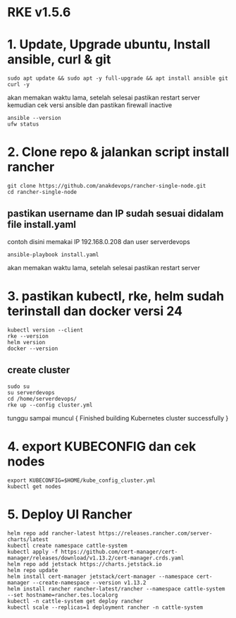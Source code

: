 #  RKE v1.5.6



# 1. Update, Upgrade ubuntu, Install ansible, curl & git

```
sudo apt update && sudo apt -y full-upgrade && apt install ansible git curl -y
```

akan memakan waktu lama, setelah selesai pastikan restart server kemudian cek versi ansible dan pastikan firewall inactive


```
ansible --version
ufw status
```

# 2. Clone repo & jalankan script install rancher

```
git clone https://github.com/anakdevops/rancher-single-node.git
cd rancher-single-node
```
## pastikan username dan IP sudah sesuai didalam file install.yaml
contoh disini memakai IP 192.168.0.208 dan user serverdevops

```
ansible-playbook install.yaml
```
akan memakan waktu lama, setelah selesai pastikan restart server


# 3. pastikan kubectl, rke, helm sudah terinstall dan docker versi 24

```
kubectl version --client
rke --version
helm version
docker --version
```
## create cluster

```
sudo su
su serverdevops
cd /home/serverdevops/
rke up --config cluster.yml
```

tunggu sampai muncul { Finished building Kubernetes cluster successfully }


# 4. export KUBECONFIG dan cek nodes

```
export KUBECONFIG=$HOME/kube_config_cluster.yml
kubectl get nodes
```

# 5. Deploy UI Rancher

```
helm repo add rancher-latest https://releases.rancher.com/server-charts/latest
kubectl create namespace cattle-system
kubectl apply -f https://github.com/cert-manager/cert-manager/releases/download/v1.13.2/cert-manager.crds.yaml
helm repo add jetstack https://charts.jetstack.io
helm repo update
helm install cert-manager jetstack/cert-manager --namespace cert-manager --create-namespace --version v1.13.2
helm install rancher rancher-latest/rancher --namespace cattle-system --set hostname=rancher.tes.localorg
kubectl -n cattle-system get deploy rancher
kubectl scale --replicas=1 deployment rancher -n cattle-system
```
